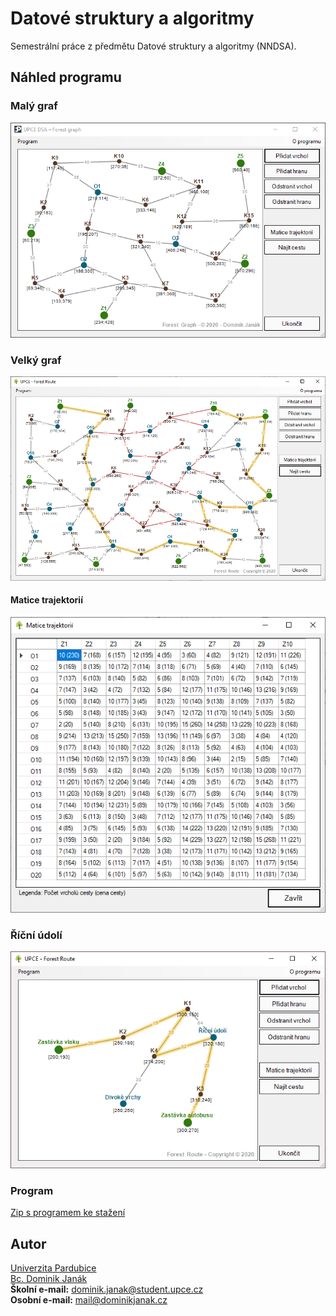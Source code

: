 # Datové struktury a algoritmy 
Semestrální práce z předmětu Datové struktury a algoritmy (NNDSA).

## Náhled programu
### Malý graf
![alt text][preview1]
### Velký graf
![alt text][preview21]
#### Matice trajektorií
![alt text][preview22]
### Říční údolí
![alt text][preview3]

### Program
[Zip s programem ke stažení](https://www.dominikjanak.cz/_files/ForestRoute_1.3.2.zip)

## Autor
[Univerzita Pardubice](https://www.upce.cz/)<br>
[Bc. Dominik Janák](https://www.dominikjanak.cz/)<br>
**Školní e-mail:** [dominik.janak@student.upce.cz](mailto:dominik.janak@student.upce.cz)<br>
**Osobní e-mail:** [mail@dominikjanak.cz](mailto:mail@dominikjanak.cz)

[preview1]: preview_1.png "Malý les"
[preview21]: preview_2.png "Velký les"
[preview22]: preview_2_matice.png "Matice trajektorií"
[preview3]: preview_3.png "Říční údolí"